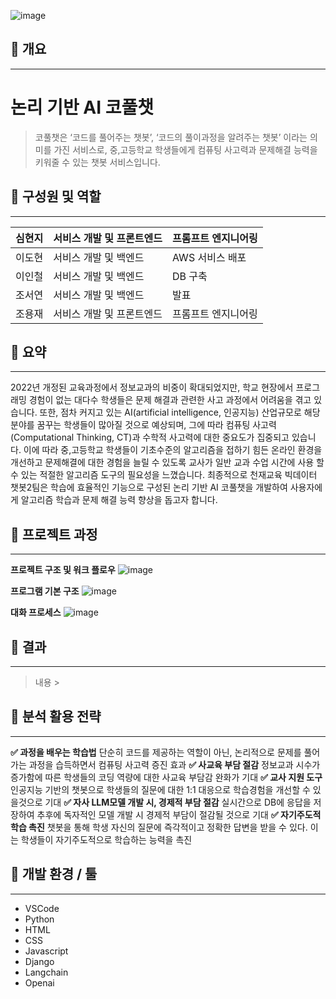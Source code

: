 ![image](https://github.com/makeflower99/chatbot_gptAPI/assets/155403618/1a91dbf0-4081-4a60-9abf-9e47b381c0a2)

## 📌 개요

---

# 논리 기반 AI 코풀챗 
>코풀챗은 ‘코드를 풀어주는 챗봇’, ‘코드의 풀이과정을 알려주는 챗봇’ 이라는 의미를 가진 서비스로, 중,고등학교 학생들에게 컴퓨팅 사고력과 문제해결 능력을 키워줄 수 있는 챗봇 서비스입니다.





## 📌 **구성원 및 역할**

---

| 심현지 | 서비스 개발 및 프론트엔드 | 프롬프트 엔지니어링 |
| --- | --- | --- |
| 이도현 | 서비스 개발 및 백엔드 | AWS 서비스 배포 |
| 이인철 | 서비스 개발 및 백엔드 | DB 구축 |
| 조서연 | 서비스 개발 및 백엔드 | 발표 |
| 조용재 |서비스 개발 및 프론트엔드 | 프롬프트 엔지니어링 |




## 📌 요약

---
2022년 개정된 교육과정에서 정보교과의 비중이 확대되었지만, 학교 현장에서 프로그래밍 경험이 없는 대다수 학생들은 문제 해결과 관련한 사고 과정에서 어려움을 겪고 있습니다.
또한, 점차 커지고 있는 AI(artificial intelligence, 인공지능) 산업규모로 해당 분야를 꿈꾸는 학생들이 많아질 것으로 예상되며, 그에 따라 컴퓨팅 사고력(Computational Thinking, CT)과 수학적 사고력에 대한 중요도가 집중되고 있습니다.
이에 따라 중,고등학교 학생들이 기초수준의 알고리즘을 접하기 힘든 온라인 환경을 개선하고 문제해결에 대한 경험을 늘릴 수 있도록 교사가 일반 교과 수업 시간에 사용 할 수 있는 적절한 알고리즘 도구의 필요성을 느꼈습니다.
최종적으로 천재교육 빅데이터 챗봇2팀은 학습에 효율적인 기능으로 구성된 논리 기반 AI 코풀챗을 개발하여 사용자에게 알고리즘 학습과 문제 해결 능력 향상을 돕고자 합니다.


## 📌 프로젝트 과정

---
**프로젝트 구조 및 워크 플로우**
![image](https://github.com/makeflower99/chatbot_gptAPI/assets/95970422/396944bd-7b47-4fe9-a6e0-8c0cfbf2aef9)

**프로그램 기본 구조**
![image](https://github.com/makeflower99/chatbot_gptAPI/assets/95970422/e39cb3e1-d1d5-415c-b8a5-a744b1badf13)

**대화 프로세스**
![image](https://github.com/makeflower99/chatbot_gptAPI/assets/95970422/738d630e-15d4-4aa7-9cad-97506641bfeb)

## 📌 결과

---

> 내용 >

## 📌 분석 활용 전략

---
**✅ 과정을 배우는 학습법**
단순히 코드를 제공하는 역할이 아닌, 논리적으로 문제를 풀어가는 과정을 습득하면서 컴퓨팅 사고력 증진 효과
**✅ 사교육 부담 절감**
정보교과 시수가 증가함에 따른 학생들의 코딩 역량에 대한 사교육 부담감 완화가 기대
**✅ 교사 지원 도구**
인공지능 기반의 챗봇으로 학생들의 질문에 대한 1:1 대응으로 학습경험을 개선할 수 있을것으로 기대
**✅ 자사 LLM모델 개발 시, 경제적 부담 절감**
실시간으로 DB에 응답을 저장하여 추후에 독자적인 모델 개발 시 경제적 부담이 절감될 것으로 기대
**✅ 자기주도적 학습 촉진**
챗봇을 통해 학생 자신의 질문에 즉각적이고 정확한 답변을 받을 수 있다. 이는 학생들이 자기주도적으로 학습하는 능력을 촉진


## 📌 개발 환경 / 툴

---

- VSCode
- Python
- HTML
- CSS
- Javascript
- Django 
- Langchain
- Openai




